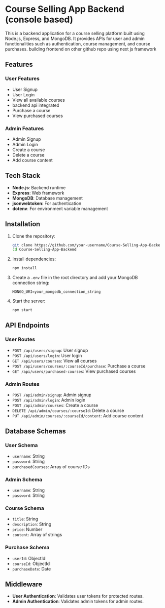 # Course Selling App Backend (console based)

This is a backend application for a course selling platform built using Node.js, Express, and MongoDB. It provides APIs for user and admin functionalities such as authentication, course management, and course purchases. building frontend on other github repo using next js framework

## Features

### User Features
- User Signup
- User Login
- View all available courses
- backend api integrated
- Purchase a course
- View purchased courses

### Admin Features
- Admin Signup
- Admin Login
- Create a course
- Delete a course
- Add course content

## Tech Stack
- **Node.js**: Backend runtime
- **Express**: Web framework 
- **MongoDB**: Database management
- **jsonwebtoken**: For authentication
- **dotenv**: For environment variable management

## Installation

1. Clone the repository:
    ```bash
    git clone https://github.com/your-username/Course-Selling-App-Backend.git
    cd Course-Selling-App-Backend
    ```

2. Install dependencies:
    ```bash
    npm install
    ```

3. Create a `.env` file in the root directory and add your MongoDB connection string:
    ```
    MONGO_URI=your_mongodb_connection_string
    ```

4. Start the server:
    ```bash
    npm start
    ```

## API Endpoints

### User Routes
- `POST /api/users/signup`: User signup
- `POST /api/users/login`: User login
- `GET /api/users/courses`: View all courses
- `POST /api/users/courses/:courseId/purchase`: Purchase a course
- `GET /api/users/purchased-courses`: View purchased courses

### Admin Routes
- `POST /api/admin/signup`: Admin signup
- `POST /api/admin/login`: Admin login
- `POST /api/admin/courses`: Create a course
- `DELETE /api/admin/courses/:courseId`: Delete a course
- `PUT /api/admin/courses/:courseId/content`: Add course content

## Database Schemas

### User Schema
- `username`: String
- `password`: String
- `purchasedCourses`: Array of course IDs

### Admin Schema
- `username`: String
- `password`: String

### Course Schema
- `title`: String
- `description`: String
- `price`: Number
- `content`: Array of strings

### Purchase Schema
- `userId`: ObjectId
- `courseId`: ObjectId
- `purchaseDate`: Date

## Middleware
- **User Authentication**: Validates user tokens for protected routes.
- **Admin Authentication**: Validates admin tokens for admin routes.
